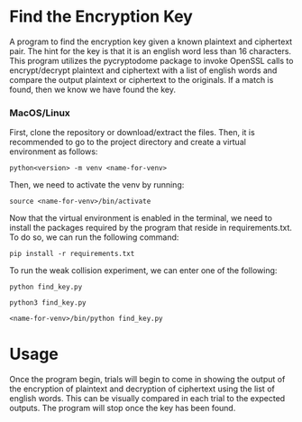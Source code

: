 # Find the Encryption Key

A program to find the encryption key given a known plaintext and ciphertext pair. The hint for the key is that it is an english word less than 16 characters. This program utilizes the pycryptodome package to invoke OpenSSL calls to encrypt/decrypt plaintext and ciphertext with a list of english words and compare the output plaintext or ciphertext to the originals. If a match is found, then we know we have found the key. 

### MacOS/Linux

First, clone the repository or download/extract the files. Then, it is recommended to go to the project directory and create a virtual environment as follows: 

```
python<version> -m venv <name-for-venv>
```

Then, we need to activate the venv by running:

```
source <name-for-venv>/bin/activate
```

Now that the virtual environment is enabled in the terminal, we need to install the packages required by the program that reside in requirements.txt. To do so, we can run the following command:

```
pip install -r requirements.txt
```

To run the weak collision experiment, we can enter one of the following:

```
python find_key.py
```
```
python3 find_key.py
```
```
<name-for-venv>/bin/python find_key.py
```

# Usage
Once the program begin, trials will begin to come in showing the output of the encryption of plaintext and decryption of ciphertext using the list of english words. This can be visually compared in each trial to the expected outputs. The program will stop once the key has been found.
